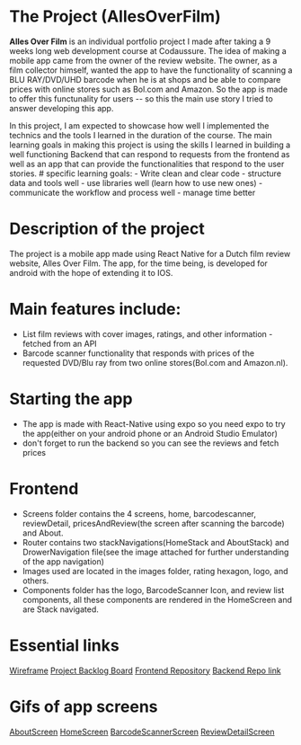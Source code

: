 # The Project (AllesOverFilm)

**Alles Over Film** is an individual portfolio project I made after taking a 9 weeks long web development course at Codaussure. The idea of making a mobile app came from the owner of the review website. The owner, as a film collector himself, wanted the app to have the functionality of scanning a BLU RAY/DVD/UHD barcode when he is at shops and be able to compare prices with online stores such as Bol.com and Amazon. So the app is made to offer this functunality for users -- so this the main use story I tried to answer developing this app.


In this project, I am expected to showcase how well I implemented the technics and the tools I learned in the duration of the course. The main learning goals in making this project is using the skills I learned in building a well functioning Backend that can respond to requests from the frontend as well as an app that can provide the functionalities that respond to the user stories.
     # specific learning goals:
      - Write clean and clear code
      - structure data and tools well
      - use libraries well (learn how to use new ones)
      - communicate the workflow and process well
      - manage time better

# Description of the project

The project is a mobile app made using React Native for a Dutch film review website, Alles Over Film. The app, for the time being, is developed for android with the hope of extending it to IOS.

# Main features include:

- List film reviews with cover images, ratings, and other information - fetched from an API
- Barcode scanner functionality that responds with prices of the requested DVD/Blu ray from two online stores(Bol.com and Amazon.nl).

# Starting the app
- The app is made with React-Native using expo so you need expo to try the app(either on your android phone or an Android Studio Emulator)
- don't forget to run the backend so you can see the reviews and fetch prices


# Frontend
- Screens folder contains the 4 screens, home, barcodescanner, reviewDetail, pricesAndReview(the screen after scanning the barcode) and About.
- Router contains two stackNavigations(HomeStack and AboutStack) and DrowerNavigation file(see the image attached for further understanding of the app navigation)
- Images used are located in the images folder, rating hexagon, logo, and others.
- Components folder has the logo, BarcodeScanner Icon, and review list components, all these components are rendered in the HomeScreen and are Stack navigated.

# Essential links

[Wireframe](images/wireframe/page_1.png)
[Project Backlog Board](https://github.com/users/Emnetdegafe/projects/1)
[Frontend Repository](https://github.com/Emnetdegafe/allesOverFilm-client)
[Backend Repo link](https://github.com/Emnetdegafe/allesOverFilm-backend)

# Gifs of app screens

[AboutScreen](images/aboutScreen.gif)
[HomeScreen](images/homeScreen.gif)
[BarcodeScannerScreen](images/scanner.gif)
[ReviewDetailScreen](images/reviewDetail.gif)





